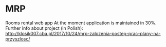 # MRP
Rooms rental web app
At the moment application is maintained in 30%. 
Further info about project (in Polish):
http://klosik007.cba.pl/2017/10/24/mrp-zalozenia-postep-prac-plany-na-przyszlosc/
